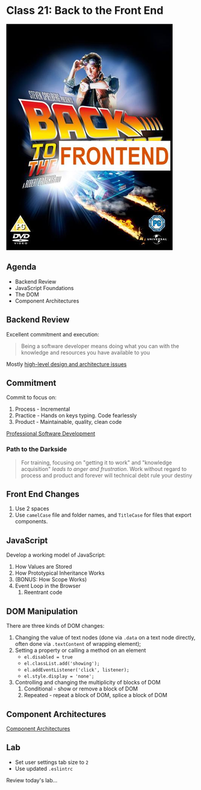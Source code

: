# Class 21: Back to the Front End

![bttfe](back-to-front-end.jpg)

## Agenda 

* Backend Review
* JavaScript Foundations
* The DOM
* Component Architectures

## Backend Review

Excellent commitment and execution:

> Being a software developer means doing what you can with the knowledge and resources you have available to you

Mostly [high-level design and architecture issues](mid-project-review.md)

## Commitment

Commit to focus on:

1. Process - Incremental
1. Practice - Hands on keys typing. Code fearlessly
1. Product - Maintainable, quality, clean code

[Professional Software Development](professional-sw-development.md)

### Path to the Darkside

> For training, focusing on "getting it to work" and "knowledge acquisition" _leads to anger and frustration_. Work without regard to process and product and forever will technical debt rule your destiny

## Front End Changes

1. Use 2 spaces
1. Use `camelCase` file and folder names, and `TitleCase` for files
that export components.

## JavaScript

Develop a working model of JavaScript:

1. How Values are Stored
1. How Prototypical Inheritance Works
1. (BONUS: How Scope Works)
1. Event Loop in the Browser
    1. Reentrant code

## DOM Manipulation

There are three kinds of DOM changes:

1. Changing the value of text nodes (done via `.data` on a text node
directly, often done via `.textContent` of wrapping element);
1. Setting a property or calling a method on an element
    * `el.disabled = true`
    * `el.classList.add('showing');`
    * `el.addEventListener('click', listener);`
    * `el.style.display = 'none';`
1. Controlling and changing the multiplicity of blocks of DOM
    1. Conditional - show or remove a block of DOM
    1. Repeated - repeat a block of DOM, splice a block of DOM

## Component Architectures

[Component Architectures](component-architectures.md)

## Lab

* Set user settings tab size to `2`
* Use updated `.eslintrc`

Review today's lab...